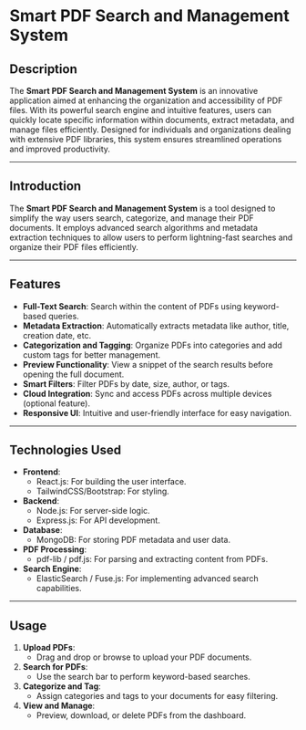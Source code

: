 # Smart PDF Search and Management System

## Description
The **Smart PDF Search and Management System** is an innovative application aimed at enhancing the organization and accessibility of PDF files. With its powerful search engine and intuitive features, users can quickly locate specific information within documents, extract metadata, and manage files efficiently. Designed for individuals and organizations dealing with extensive PDF libraries, this system ensures streamlined operations and improved productivity.

---

## Introduction
The **Smart PDF Search and Management System** is a tool designed to simplify the way users search, categorize, and manage their PDF documents. It employs advanced search algorithms and metadata extraction techniques to allow users to perform lightning-fast searches and organize their PDF files efficiently.

---

## Features

- **Full-Text Search**: Search within the content of PDFs using keyword-based queries.
- **Metadata Extraction**: Automatically extracts metadata like author, title, creation date, etc.
- **Categorization and Tagging**: Organize PDFs into categories and add custom tags for better management.
- **Preview Functionality**: View a snippet of the search results before opening the full document.
- **Smart Filters**: Filter PDFs by date, size, author, or tags.
- **Cloud Integration**: Sync and access PDFs across multiple devices (optional feature).
- **Responsive UI**: Intuitive and user-friendly interface for easy navigation.

---

## Technologies Used

- **Frontend**:
  - React.js: For building the user interface.
  - TailwindCSS/Bootstrap: For styling.
- **Backend**:
  - Node.js: For server-side logic.
  - Express.js: For API development.
- **Database**:
  - MongoDB: For storing PDF metadata and user data.
- **PDF Processing**:
  - pdf-lib / pdf.js: For parsing and extracting content from PDFs.
- **Search Engine**:
  - ElasticSearch / Fuse.js: For implementing advanced search capabilities.

---

## Usage

1. **Upload PDFs**:
   - Drag and drop or browse to upload your PDF documents.
2. **Search for PDFs**:
   - Use the search bar to perform keyword-based searches.
3. **Categorize and Tag**:
   - Assign categories and tags to your documents for easy filtering.
4. **View and Manage**:
   - Preview, download, or delete PDFs from the dashboard.
